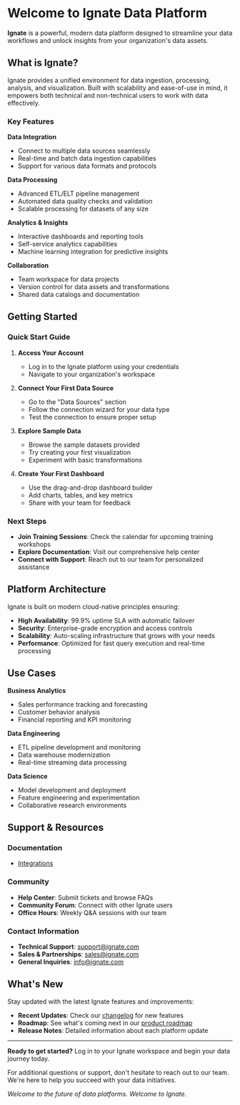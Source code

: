 # Welcome to Ignate Data Platform

**Ignate** is a powerful, modern data platform designed to streamline your data workflows and unlock insights from your organization's data assets.

## What is Ignate?

Ignate provides a unified environment for data ingestion, processing, analysis, and visualization. Built with scalability and ease-of-use in mind, it empowers both technical and non-technical users to work with data effectively.

### Key Features

**Data Integration**
- Connect to multiple data sources seamlessly
- Real-time and batch data ingestion capabilities
- Support for various data formats and protocols

**Data Processing**
- Advanced ETL/ELT pipeline management
- Automated data quality checks and validation
- Scalable processing for datasets of any size

**Analytics & Insights**
- Interactive dashboards and reporting tools
- Self-service analytics capabilities
- Machine learning integration for predictive insights

**Collaboration**
- Team workspace for data projects
- Version control for data assets and transformations
- Shared data catalogs and documentation

## Getting Started

### Quick Start Guide

1. **Access Your Account**
   - Log in to the Ignate platform using your credentials
   - Navigate to your organization's workspace

2. **Connect Your First Data Source**
   - Go to the "Data Sources" section
   - Follow the connection wizard for your data type
   - Test the connection to ensure proper setup

3. **Explore Sample Data**
   - Browse the sample datasets provided
   - Try creating your first visualization
   - Experiment with basic transformations

4. **Create Your First Dashboard**
   - Use the drag-and-drop dashboard builder
   - Add charts, tables, and key metrics
   - Share with your team for feedback

### Next Steps

- **Join Training Sessions**: Check the calendar for upcoming training workshops
- **Explore Documentation**: Visit our comprehensive help center
- **Connect with Support**: Reach out to our team for personalized assistance

## Platform Architecture

Ignate is built on modern cloud-native principles ensuring:

- **High Availability**: 99.9% uptime SLA with automatic failover
- **Security**: Enterprise-grade encryption and access controls
- **Scalability**: Auto-scaling infrastructure that grows with your needs
- **Performance**: Optimized for fast query execution and real-time processing

## Use Cases

**Business Analytics**
- Sales performance tracking and forecasting
- Customer behavior analysis
- Financial reporting and KPI monitoring

**Data Engineering**
- ETL pipeline development and monitoring
- Data warehouse modernization
- Real-time streaming data processing

**Data Science**
- Model development and deployment
- Feature engineering and experimentation
- Collaborative research environments

## Support & Resources

### Documentation
- [Integrations](./integrations.md)

### Community
- **Help Center**: Submit tickets and browse FAQs
- **Community Forum**: Connect with other Ignate users
- **Office Hours**: Weekly Q&A sessions with our team

### Contact Information
- **Technical Support**: support@ignate.com
- **Sales & Partnerships**: sales@ignate.com
- **General Inquiries**: info@ignate.com

## What's New

Stay updated with the latest Ignate features and improvements:

- **Recent Updates**: Check our [changelog](./CHANGELOG.md) for new features
- **Roadmap**: See what's coming next in our [product roadmap](./ROADMAP.md)
- **Release Notes**: Detailed information about each platform update

---

**Ready to get started?** Log in to your Ignate workspace and begin your data journey today.

For additional questions or support, don't hesitate to reach out to our team. We're here to help you succeed with your data initiatives.

*Welcome to the future of data platforms. Welcome to Ignate.*
